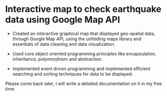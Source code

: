 # Interactive map to check earthquake data using Google Map API 

* Created an interactive graphical map that displayed geo-spatial data, through Google Map API, using the unfolding maps library and essentials of data cleaning and data visualization. 

* Used core object oriented programming principles like encapsulation, inheritance, polymorphism and abstraction. 

* Implemented event driven programming and implemented efficient searching and sorting techniques for data to be displayed. 

Please come back later, I will write a detailed documentation on it in my free time. 
